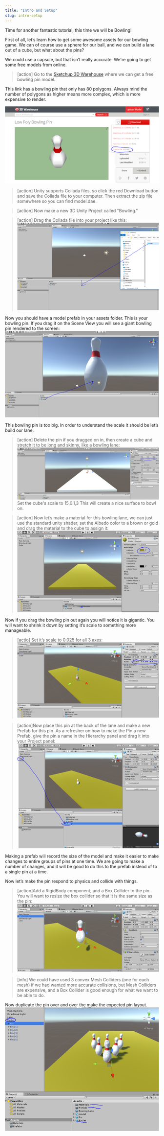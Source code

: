 ```yaml
---
title: "Intro and Setup"
slug: intro-setup
---
```

Time for another fantastic tutorial, this time we will be Bowling!

First of all, let’s learn how to get some awesome assets for our bowling game.  We can of course use a sphere for our ball, and we can build a lane out of a cube, but what about the pins?

We could use a capsule, but that isn’t really accurate.  We're going to get some free models from online.

>[action]
>Go to the [Sketchup 3D Warehouse](https://3dwarehouse.sketchup.com/model.html?id=9ad3782c82b1e1ba70d6f696167a3190) where we can get a free bowling pin model.

This link has a bowling pin that only has 80 polygons. Always mind the number of polygons as higher means more complex, which is more expensive to render.

![Bowling Pin Download](assets/image00.png "Bowling Pin Download")

>[action]
>Unity supports Collada files, so click the red Download button and save the Collada file to your computer.  Then extract the zip file somewhere so you can find model.dae.

<!-- -->

>[action]
>Now make a new 3D Unity Project called "Bowling."

<!-- -->

>[action]
>Drag the Collada file into your project like this:
![Import Model](assets/image01.png "Import Model")

Now you should have a model prefab in your assets folder.  This is your bowling pin. If you drag it on the Scene View you will see a giant bowling pin rendered to the screen:
![Import Model to Scene](assets/image02.png "Import Model to Scene")

This bowling pin is too big.  In order to understand the scale it should be let’s build our lane.

>[action]
>Delete the pin if you dragged on in, then create a cube and stretch it to be long and skinny, like a bowling lane:
![Create Lane](assets/image03.png "Create Lane")
Set the cube's scale to 15,0.1,3
This will create a nice surface to bowl on.

<!-- -->

>[action]
>Now let’s make a material for this bowling lane, we can just use the standard unity shader, set the Albedo color to a brown or gold and drag the material to the cube to assign it:
![Lane Material](assets/image04.png "Lane Material")

Now if you drag the bowling pin out again you will notice it is gigantic.  You will want to shrink it down by setting it’s scale to something more manageable.

>[actio]
>Set it’s scale to 0.025 for all 3 axes:
![Scale Pin](assets/image05.png "Scale Pin")

<!-- -->

>[action]Now place this pin at the back of the lane and make a new Prefab for this pin. As a refresher on how to make the Pin a new Prefab, give the pin a name in the Hierarchy panel and drag it into your Project panel:
![Pin Prefab](assets/image06.png "Pin Prefab")

Making a prefab will record the size of the model and make it easier to make changes to entire groups of pins at one time.  We are going to make a number of changes, and it will be good to do this to the prefab instead of to a single pin at a time.

Now let’s make the pin respond to physics and collide with things.

>[action]Add a RigidBody component, and a Box Collider to the pin.  You will want to resize the box collider so that it is the same size as the pin:
![Pin Physics](assets/image07.png "Pin Physics")

<!-- -->

>[info]
>We could have used 3 convex Mesh Colliders (one for each mesh) if we had wanted more accurate collisions, but Mesh Colliders are expensive, and a Box Collider is good enough for what we want to be able to do.

Now duplicate the pin over and over the make the expected pin layout.
![Bowling Setup](assets/image08.png "Pin Setup")
